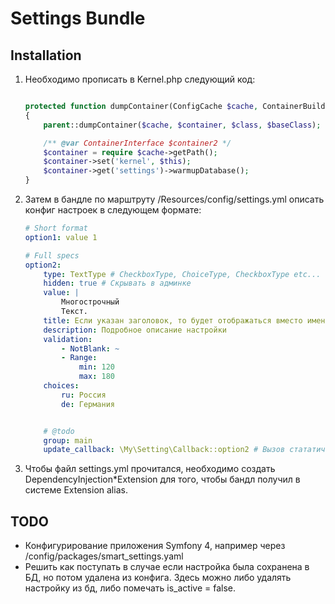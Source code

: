 Settings Bundle
===============

Installation
------------
 
1) Необходимо прописать в Kernel.php следующий код:
    ```php
    
    protected function dumpContainer(ConfigCache $cache, ContainerBuilder $container, $class, $baseClass)
    {
        parent::dumpContainer($cache, $container, $class, $baseClass);
    
        /** @var ContainerInterface $container2 */
        $container = require $cache->getPath();
        $container->set('kernel', $this);
        $container->get('settings')->warmupDatabase();
    }
    ```

2) Затем в бандле по марштруту /Resources/config/settings.yml описать конфиг настроек в следующем формате:

    ```yaml
    # Short format
    option1: value 1
    
    # Full specs
    option2:
        type: TextType # CheckboxType, ChoiceType, CheckboxType etc...
        hidden: true # Скрывать в админке
        value: |
            Многострочный
            Текст.
        title: Если указан заголовок, то будет отображаться вместо имени.
        description: Подробное описание настройки
        validation:
            - NotBlank: ~
            - Range:
                min: 120
                max: 180
        choices:
            ru: Россия
            de: Германия
    
    
        # @todo
        group: main 
        update_callback: \My\Setting\Callback::option2 # Вызов стататического метода либо сервиса при обновлении параметра.
    ```

3) Чтобы файл settings.yml прочитался, необходимо создать DependencyInjection\*Extension для того, чтобы бандл получил в системе Extension alias.

TODO
----
 - Конфигурирование приложения Symfony 4, например через /config/packages/smart_settings.yaml  
 - Решить как поступать в случае если настройка была сохранена в БД, но потом удалена из конфига. Здесь можно либо удалять настройку из бд, либо помечать is_active = false.

